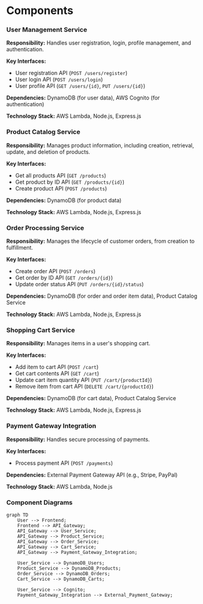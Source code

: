 # Components

### User Management Service
**Responsibility:** Handles user registration, login, profile management, and authentication.

**Key Interfaces:**
- User registration API (`POST /users/register`)
- User login API (`POST /users/login`)
- User profile API (`GET /users/{id}`, `PUT /users/{id}`)

**Dependencies:** DynamoDB (for user data), AWS Cognito (for authentication)

**Technology Stack:** AWS Lambda, Node.js, Express.js

### Product Catalog Service
**Responsibility:** Manages product information, including creation, retrieval, update, and deletion of products.

**Key Interfaces:**
- Get all products API (`GET /products`)
- Get product by ID API (`GET /products/{id}`)
- Create product API (`POST /products`)

**Dependencies:** DynamoDB (for product data)

**Technology Stack:** AWS Lambda, Node.js, Express.js

### Order Processing Service
**Responsibility:** Manages the lifecycle of customer orders, from creation to fulfillment.

**Key Interfaces:**
- Create order API (`POST /orders`)
- Get order by ID API (`GET /orders/{id}`)
- Update order status API (`PUT /orders/{id}/status`)

**Dependencies:** DynamoDB (for order and order item data), Product Catalog Service

**Technology Stack:** AWS Lambda, Node.js, Express.js

### Shopping Cart Service
**Responsibility:** Manages items in a user's shopping cart.

**Key Interfaces:**
- Add item to cart API (`POST /cart`)
- Get cart contents API (`GET /cart`)
- Update cart item quantity API (`PUT /cart/{productId}`)
- Remove item from cart API (`DELETE /cart/{productId}`)

**Dependencies:** DynamoDB (for cart data), Product Catalog Service

**Technology Stack:** AWS Lambda, Node.js, Express.js

### Payment Gateway Integration
**Responsibility:** Handles secure processing of payments.

**Key Interfaces:**
- Process payment API (`POST /payments`)

**Dependencies:** External Payment Gateway API (e.g., Stripe, PayPal)

**Technology Stack:** AWS Lambda, Node.js

### Component Diagrams
```mermaid
graph TD
    User --> Frontend;
    Frontend --> API_Gateway;
    API_Gateway --> User_Service;
    API_Gateway --> Product_Service;
    API_Gateway --> Order_Service;
    API_Gateway --> Cart_Service;
    API_Gateway --> Payment_Gateway_Integration;

    User_Service --> DynamoDB_Users;
    Product_Service --> DynamoDB_Products;
    Order_Service --> DynamoDB_Orders;
    Cart_Service --> DynamoDB_Carts;

    User_Service --> Cognito;
    Payment_Gateway_Integration --> External_Payment_Gateway;
```